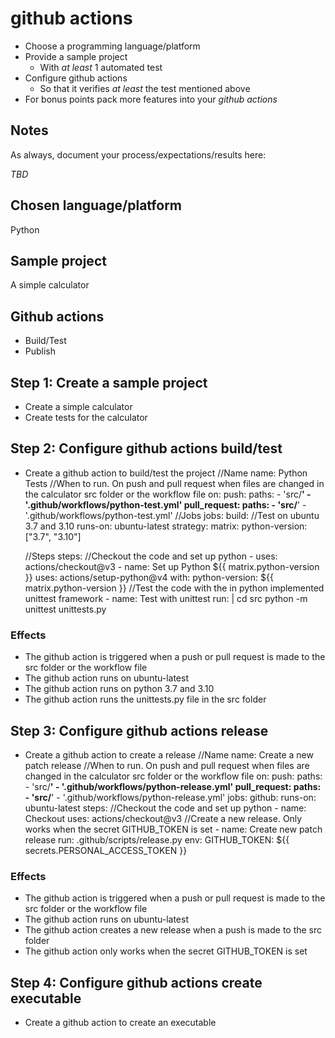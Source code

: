 
# github actions

- Choose a programming language/platform
- Provide a sample project
  - With _at least_ 1 automated test
- Configure github actions
  - So that it verifies _at least_ the test mentioned above
- For bonus points pack more features into your _github actions_

## Notes

As always, document your process/expectations/results here:

_TBD_

## Chosen language/platform
Python

## Sample project
A simple calculator

## Github actions
- Build/Test
- Publish

## Step 1: Create a sample project
- Create a simple calculator
- Create tests for the calculator

## Step 2: Configure github actions build/test
- Create a github action to build/test the project
//Name
name: Python Tests
//When to run. On push and pull request when files are changed in the calculator src folder or the workflow file
on: 
  push:
    paths:
      - 'src/**'
      - '.github/workflows/python-test.yml'
  pull_request:
    paths:
      - 'src/**'
      - '.github/workflows/python-test.yml'
//Jobs
jobs:
  build:
    //Test on ubuntu 3.7 and 3.10
    runs-on: ubuntu-latest
    strategy:
      matrix:
        python-version: ["3.7", "3.10"]

    //Steps
    steps:
    //Checkout the code and set up python
      - uses: actions/checkout@v3
      - name: Set up Python ${{ matrix.python-version }}
        uses: actions/setup-python@v4
        with:
          python-version: ${{ matrix.python-version }}
      //Test the code with the in python implemented unittest framework
      - name: Test with unittest
        run: |
          cd src
          python -m unittest unittests.py

### Effects
- The github action is triggered when a push or pull request is made to the src folder or the workflow file
- The github action runs on ubuntu-latest
- The github action runs on python 3.7 and 3.10
- The github action runs the unittests.py file in the src folder

## Step 3: Configure github actions release
- Create a github action to create a release
//Name
name: Create a new patch release
//When to run. On push and pull request when files are changed in the calculator src folder or the workflow file
on:
  push:
    paths:
      - 'src/**'
      - '.github/workflows/python-release.yml'
  pull_request:
    paths:
      - 'src/**'
      - '.github/workflows/python-release.yml'
jobs:
  github:
    runs-on: ubuntu-latest
    steps:
    //Checkout the code and set up python
      - name: Checkout
        uses: actions/checkout@v3
    //Create a new release. Only works when the secret GITHUB_TOKEN is set
      - name: Create new patch release
        run: .github/scripts/release.py
        env:
          GITHUB_TOKEN: ${{ secrets.PERSONAL_ACCESS_TOKEN }}

### Effects
- The github action is triggered when a push or pull request is made to the src folder or the workflow file
- The github action runs on ubuntu-latest
- The github action creates a new release when a push is made to the src folder
- The github action only works when the secret GITHUB_TOKEN is set

## Step 4: Configure github actions create executable
- Create a github action to create an executable



